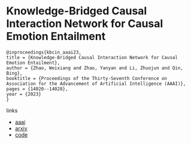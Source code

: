 # Knowledge-Bridged Causal Interaction Network for Causal Emotion Entailment

```
@inproceedings{kbcin_aaai23,
title = {Knowledge-Bridged Causal Interaction Network for Causal Emotion Entailment},
author = {Zhao, Weixiang and Zhao, Yanyan and Li, Zhuojun and Qin, Bing},
booktitle = {Proceedings of the Thirty-Seventh Conference on Association for the Advancement of Artificial Intelligence (AAAI)},
pages = {14020--14028},
year = {2023}
}
```

links
- [aaai](https://ojs.aaai.org/index.php/AAAI/article/view/26641)
- [arxiv](https://arxiv.org/abs/2212.02995)
- [code](https://github.com/circle-hit/KBCIN)
